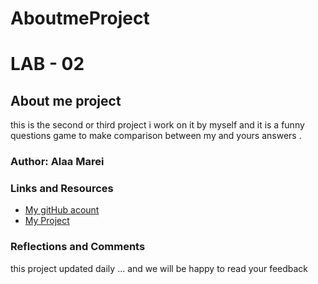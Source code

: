# AboutmeProject
# LAB - 02

## About me project 

this is the second or third project i work on it by myself and it is a funny questions game to make comparison between my and yours answers .

### Author: Alaa Marei


### Links and Resources

- [My gitHub acount](https://github.com/Alaa90-90)
- [My Project](https://github.com/Alaa90-90/AboutmeProject)


### Reflections and Comments

this project updated daily ...
and we will be happy to read your feedback